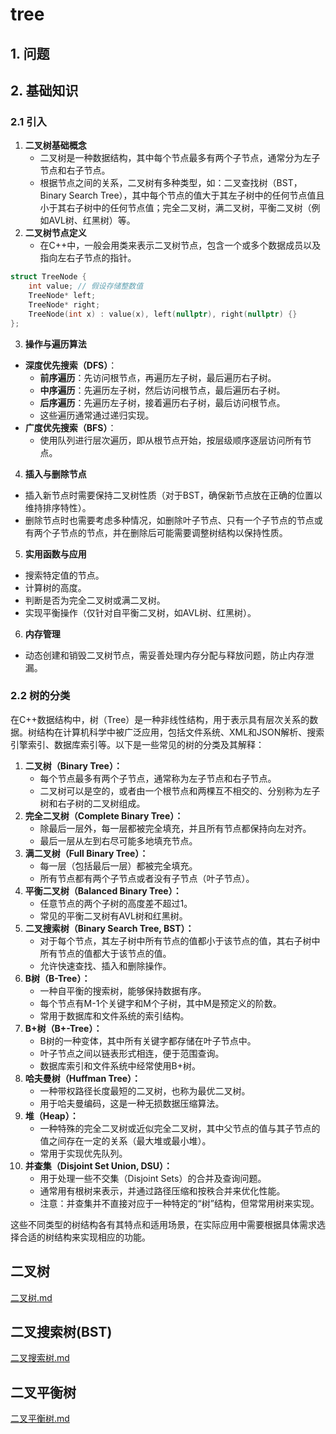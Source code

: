 # tree

## 1. 问题

## 2. 基础知识

### 2.1 引入

1. **二叉树基础概念**
   - 二叉树是一种数据结构，其中每个节点最多有两个子节点，通常分为左子节点和右子节点。
   - 根据节点之间的关系，二叉树有多种类型，如：二叉查找树（BST，Binary Search Tree），其中每个节点的值大于其左子树中的任何节点值且小于其右子树中的任何节点值；完全二叉树，满二叉树，平衡二叉树（例如AVL树、红黑树）等。
2. **二叉树节点定义**
   - 在C++中，一般会用类来表示二叉树节点，包含一个或多个数据成员以及指向左右子节点的指针。

```c++
struct TreeNode {
    int value; // 假设存储整数值
    TreeNode* left;
    TreeNode* right;
    TreeNode(int x) : value(x), left(nullptr), right(nullptr) {}
};
```

3. **操作与遍历算法**

- **深度优先搜索（DFS）**：
  - **前序遍历**：先访问根节点，再遍历左子树，最后遍历右子树。
  - **中序遍历**：先遍历左子树，然后访问根节点，最后遍历右子树。
  - **后序遍历**：先遍历左子树，接着遍历右子树，最后访问根节点。
  - 这些遍历通常通过递归实现。
- **广度优先搜索（BFS）**：
  - 使用队列进行层次遍历，即从根节点开始，按层级顺序逐层访问所有节点。

4. **插入与删除节点**

- 插入新节点时需要保持二叉树性质（对于BST，确保新节点放在正确的位置以维持排序特性）。
- 删除节点时也需要考虑多种情况，如删除叶子节点、只有一个子节点的节点或有两个子节点的节点，并在删除后可能需要调整树结构以保持性质。

5. **实用函数与应用**

- 搜索特定值的节点。
- 计算树的高度。
- 判断是否为完全二叉树或满二叉树。
- 实现平衡操作（仅针对自平衡二叉树，如AVL树、红黑树）。

6. **内存管理**

- 动态创建和销毁二叉树节点，需妥善处理内存分配与释放问题，防止内存泄漏。

### 2.2 树的分类

在C++数据结构中，树（Tree）是一种非线性结构，用于表示具有层次关系的数据。树结构在计算机科学中被广泛应用，包括文件系统、XML和JSON解析、搜索引擎索引、数据库索引等。以下是一些常见的树的分类及其解释：

1. **二叉树（Binary Tree）：**
   - 每个节点最多有两个子节点，通常称为左子节点和右子节点。
   - 二叉树可以是空的，或者由一个根节点和两棵互不相交的、分别称为左子树和右子树的二叉树组成。
2. **完全二叉树（Complete Binary Tree）：**
   - 除最后一层外，每一层都被完全填充，并且所有节点都保持向左对齐。
   - 最后一层从左到右尽可能多地填充节点。
3. **满二叉树（Full Binary Tree）：**
   - 每一层（包括最后一层）都被完全填充。
   - 所有节点都有两个子节点或者没有子节点（叶子节点）。
4. **平衡二叉树（Balanced Binary Tree）：**
   - 任意节点的两个子树的高度差不超过1。
   - 常见的平衡二叉树有AVL树和红黑树。
5. **二叉搜索树（Binary Search Tree, BST）：**
   - 对于每个节点，其左子树中所有节点的值都小于该节点的值，其右子树中所有节点的值都大于该节点的值。
   - 允许快速查找、插入和删除操作。
6. **B树（B-Tree）：**
   - 一种自平衡的搜索树，能够保持数据有序。
   - 每个节点有M-1个关键字和M个子树，其中M是预定义的阶数。
   - 常用于数据库和文件系统的索引结构。
7. **B+树（B+-Tree）：**
   - B树的一种变体，其中所有关键字都存储在叶子节点中。
   - 叶子节点之间以链表形式相连，便于范围查询。
   - 数据库索引和文件系统中经常使用B+树。
8. **哈夫曼树（Huffman Tree）：**
   - 一种带权路径长度最短的二叉树，也称为最优二叉树。
   - 用于哈夫曼编码，这是一种无损数据压缩算法。
9. **堆（Heap）：**
   - 一种特殊的完全二叉树或近似完全二叉树，其中父节点的值与其子节点的值之间存在一定的关系（最大堆或最小堆）。
   - 常用于实现优先队列。
10. **并查集（Disjoint Set Union, DSU）：**
    - 用于处理一些不交集（Disjoint Sets）的合并及查询问题。
    - 通常用有根树来表示，并通过路径压缩和按秩合并来优化性能。
    - 注意：并查集并不直接对应于一种特定的“树”结构，但常常用树来实现。

这些不同类型的树结构各有其特点和适用场景，在实际应用中需要根据具体需求选择合适的树结构来实现相应的功能。

## 二叉树

[二叉树.md](https://github.com/niu0217/Documents/blob/main/C%2B%2B/datastructure/二叉树.md)

## 二叉搜索树(BST)

[二叉搜索树.md](https://github.com/niu0217/Documents/blob/main/C%2B%2B/datastructure/二叉搜索树.md)

## 二叉平衡树

[二叉平衡树.md](https://github.com/niu0217/Documents/blob/main/C%2B%2B/datastructure/二叉平衡树.md)